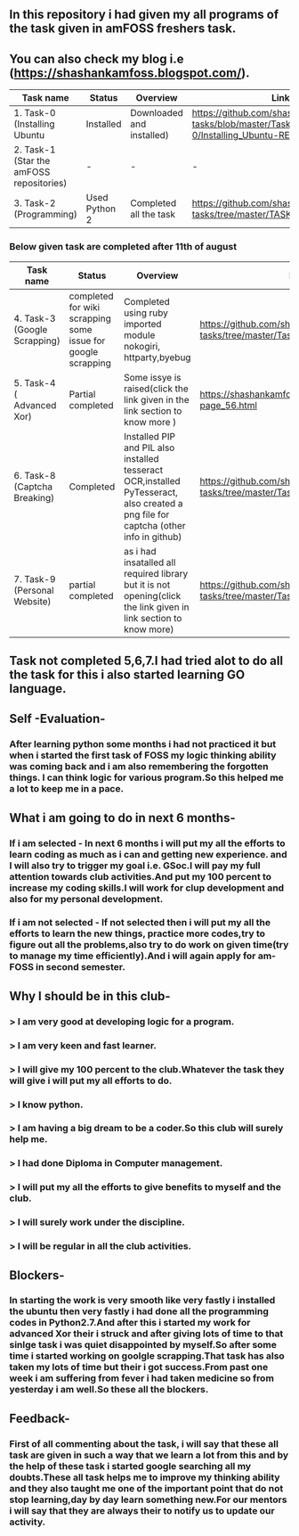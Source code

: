 ## In this repository i had given my all programs of the task given in amFOSS freshers task.
## You can also check my blog i.e (https://shashankamfoss.blogspot.com/).







|Task name                       |Status       |Overview               |Link |                                                         
|--------------------------------|--------------------------------------------------------------|-------------|----------------|
|1. Task-0 (Installing Ubuntu      |Installed    |Downloaded and installed)|https://github.com/shashank629/amfoss-tasks/blob/master/Task-0/Installing_Ubuntu-README.MD|
|2. Task-1 (Star the amFOSS repositories)|-|-|-|
|3. Task-2 (Programming)          |Used Python 2 |Completed all the task|https://github.com/shashank629/amfoss-tasks/tree/master/TASK%202|

### Below given task are completed after 11th of august

|Task name                       |Status       |Overview               |Link |
|--------------------------------|-------------|-----------------------|-----|
|4. Task-3 (Google Scrapping)     |completed for wiki scrapping some issue for google scrapping|Completed using ruby imported module nokogiri, httparty,byebug|https://github.com/shashank629/amfoss-tasks/tree/master/Task-3| 
|5. Task-4 ( Advanced Xor)|Partial completed|Some issye is raised(click the link given in the link section to know more )|https://shashankamfoss.blogspot.com/p/blog-page_56.html|
|6. Task-8 (Captcha Breaking)     |Completed |Installed  PIP and PIL also installed tesseract OCR,installed PyTesseract, also created a png file for captcha (other info in github)|https://github.com/shashank629/amfoss-tasks/tree/master/Task-8 |
|7. Task-9 (Personal Website)|partial completed|as i had insatalled all required library but it is not opening(click the link given in link section to know more)|https://github.com/shashank629/amfoss-tasks/tree/master/Task-9|


## Task not completed 5,6,7.I had tried alot to do all the task for this i also started learning GO language.


## Self -Evaluation- 
### After learning python some months i had not practiced it but when i started the first task of FOSS my logic thinking                     ability was coming back and i am also remembering the forgotten things. I can think logic for various program.So this                   helped me a lot to keep me in a pace.

## What i am going to do in next 6 months-
###     If i am selected - In next 6 months i will put my all the efforts to learn coding as much as i can  and getting new experience.                            and I will also try to trigger my goal i.e. GSoc.I will pay my full attention towards club activities.And put                            my 100 percent to increase my coding skills.I will work for clup development and also for my personal                                    development.
###     If i am not selected - If not selected then i will put my all the efforts to learn the new things, practice more codes,try to                                  figure out all the problems,also try to do work on given time(try to manage my time efficiently).And i                                  will again apply for am-FOSS in second semester. 

## Why I should be in this club-

### > I am very good at developing logic for a program.
### > I am very keen and fast learner.
### > I will give my 100 percent to the club.Whatever the task they will give i will put my all efforts to do.
### > I know python.
### > I am having a big dream to be a coder.So this club will surely help me.
### > I had done Diploma in Computer management.
### > I will put my all the efforts to give benefits to myself and the club.
### > I will surely work under the discipline.
### > I will be regular in all the club activities.

## Blockers-
### In starting the work is very smooth like very fastly i installed the ubuntu then very fastly i had done all the programming codes in Python2.7.And after this i started my work for advanced Xor their i struck and after giving lots of time to that sinlge task i was quiet disappointed by myself.So after some time i started working on goolgle scrapping.That task has also taken my lots of time but their i got success.From past one week i am suffering from fever i had taken medicine so from yesterday i am well.So these all the blockers.

## Feedback-
### First of all commenting about the task, i will say that these all task are given in such a way that we learn a lot from this and by the help of these task i started google searching all my doubts.These all task helps me to improve my thinking ability and they also taught me one of the important point that do not stop learning,day by day learn something new.For our mentors i will say that they are always their to notify us to update our activity.
